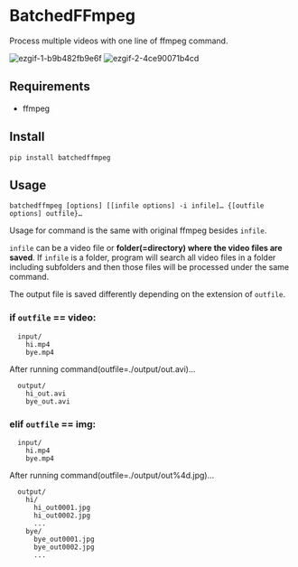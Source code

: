 # BatchedFFmpeg

Process multiple videos with one line of ffmpeg command.

![ezgif-1-b9b482fb9e6f](https://user-images.githubusercontent.com/35001605/145683660-2bd91e58-988a-4c1a-9955-533aa5cecba4.gif)
![ezgif-2-4ce90071b4cd](https://user-images.githubusercontent.com/35001605/145685168-d55b420f-4481-40c5-8963-5ce1a76c6a0b.gif)

## Requirements

- ffmpeg

## Install

```
pip install batchedffmpeg
```

## Usage

```
batchedffmpeg [options] [[infile options] -i infile]… {[outfile options] outfile}…
```

Usage for command is the same with original ffmpeg besides `infile`. 

`infile` can be a video file or **folder(=directory) where the video files are saved**. If `infile` is a folder, program will search all video files in a folder including subfolders and then those files will be processed under the same command.

The output file is saved differently depending on the extension of `outfile`.

### if `outfile` == video:

```
  input/
    hi.mp4
    bye.mp4
```

After running command(outfile=./output/out.avi)...

```
  output/
    hi_out.avi
    bye_out.avi
```

### elif `outfile` == img:

```
  input/
    hi.mp4
    bye.mp4
```

After running command(outfile=./output/out%4d.jpg)...

```
  output/
    hi/
      hi_out0001.jpg
      hi_out0002.jpg
      ...
    bye/
      bye_out0001.jpg
      bye_out0002.jpg
      ...
```

